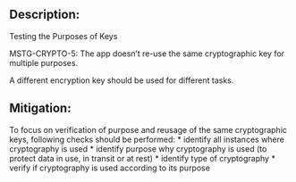 ## Description:

Testing the Purposes of Keys

MSTG-CRYPTO-5: The app doesn’t re-use the same cryptographic key for multiple purposes.

A different encryption key should be used for different tasks.


## Mitigation:

To focus on verification of purpose and reusage of the same cryptographic keys, following checks should be performed:
	* identify all instances where cryptography is used
	* identify purpose why cryptography is used (to protect data in use, in transit or at rest)
	* identify type of cryptography 
	* verify if cryptography is used according to its purpose
